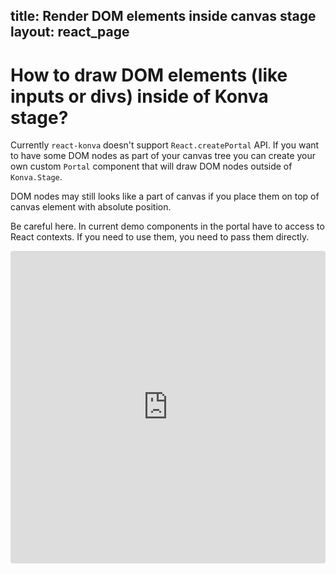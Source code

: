 title: Render DOM elements inside canvas stage
layout: react_page
---

# How to draw DOM elements (like inputs or divs) inside of Konva stage?

Currently `react-konva` doesn't support `React.createPortal` API. If you want to have some DOM nodes as part of your canvas tree you can create your own custom `Portal` component that will draw DOM nodes outside of `Konva.Stage`.

DOM nodes may still looks like a part of canvas if you place them on top of canvas element with absolute position.

Be careful here. In current demo components in the portal have to access to React contexts. If you need to use them, you need to pass them directly.


<iframe src="https://codesandbox.io/embed/github/konvajs/site/tree/master/react-demos/dom_portal?hidenavigation=1&view=split&fontsize=10" style="width:100%; height:500px; border:0; border-radius: 4px; overflow:hidden;" sandbox="allow-modals allow-forms allow-popups allow-scripts allow-same-origin"></iframe>
